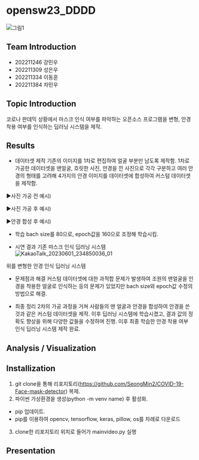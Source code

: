 # opensw23_DDDD
![그림1](https://github.com/sungeu094/opensw23_DDDD/assets/127185696/f166a582-f557-4bec-8034-afa9bd5f58f8)



## Team Introduction
 - 202211246 강민우
 - 202211309 성은우
 - 202211334 이동훈
 - 202211384 차민우

## Topic Introduction
 코로나 판데믹 상황에서 마스크 인식 여부를 파악하는 오픈소스 프로그램을 변형, 안경 착용 여부를 인식하는 딥러닝 시스템을 제작.

## Results
 - 데이터셋 제작
  기존의 이미지를 1차로 편집하여 얼굴 부분만 남도록 제작함. 1차로 가공한 데이터셋을 맨얼굴, 흐릿한 사진, 안경을 낀 사진으로 각각 구분하고 여러 안경의 형태를 고려해 4가지의 안경 이미지를 데이터셋에 합성하여 커스텀 데이터셋을 제작함.
 
 ▶사진 가공 전 예시)
 
 ▶사진 가공 후 예시)
 
 ▶안경 합성 후 예시)
 
 - 학습
  bach size를 80으로, epoch값을 160으로 조정해 학습시킴.

 - 시연 결과
  기존 마스크 인식 딥러닝 시스템
  ![KakaoTalk_20230601_234850036_01](https://github.com/sungeu094/opensw23_DDDD/assets/127185696/3631d250-8ae4-4dbf-a631-08332d491bd0)

  위를 변형한 안경 인식 딥러닝 시스템
  
  
 - 문제점과 해결
  커스텀 데이터셋에 대한 과적합 문제가 발생하여 조원의 맨얼굴을 인경을 착용한 얼굴로 인식하는 등의 문제가 있었지만 bach size와 epoch값 수정의 방법으로 해결.
  
  - 최종 정리
  2차의 가공 과정을 거쳐 사람들의 맨 얼굴과 안경을 합성하여 안경을 쓴 것과 같은 커스텀 데이터셋을 제작. 이후 딥러닝 시스템에 학습시켰고, 결과 값의 정확도 향상을 위해 다양한 값들을 수정하며 진행. 이후 최종 학습한 안경 착용 여부 인식 딥러닝 시스템 제작 완료.

## Analysis / Visualization

## Installization
 1. git clone을 통해 리포지토리(https://github.com/SeongMin2/COVID-19-Face-mask-detector) 복제.
 2. 파이썬 가상환경을 생성(python -m venv name) 후 활성화.
  - pip 업데이트.
  - pip를 이용하여 opencv, tensorflow, keras, pillow, os를 차례로 다운로드
 3. clone한 리포지토리 위치로 들어가 mainvideo.py 실행

## Presentation
